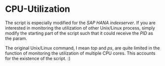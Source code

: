 CPU-Utilization
===============

The script is especially modified for the *SAP HANA indexserver*.
If you are interested in monitoring the utilization of other Unix/Linux process, simply modify the starting part
of the script such that it could receive the *PID* as the param.

The original Unix/Linux command, I mean *top* and *ps*, are quite limited in the function of monitoring the utilization of multiple CPU cores. This accounts for the existence of the script. :) 
